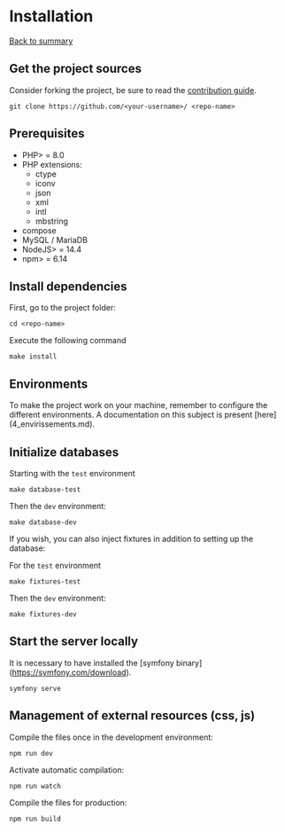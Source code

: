 # Installation

[Back to summary](index.md)

## Get the project sources
Consider forking the project, be sure to read the [contribution guide](../CONTRIBUTING.md).

````
git clone https://github.com/<your-username>/ <repo-name>
````

## Prerequisites
* PHP> = 8.0
* PHP extensions:
  * ctype
  * iconv
  * json
  * xml
  * intl
  * mbstring
* compose
* MySQL / MariaDB
* NodeJS> = 14.4
* npm> = 6.14

## Install dependencies
First, go to the project folder:
````
cd <repo-name>
````

Execute the following command
````
make install
````

## Environments
To make the project work on your machine, remember to configure the different environments. A documentation on this subject is present [here] (4_envirissements.md).

## Initialize databases
Starting with the `test` environment
````
make database-test
````

Then the `dev` environment:
````
make database-dev
````

If you wish, you can also inject fixtures in addition to setting up the database:

For the `test` environment
````
make fixtures-test
````

Then the `dev` environment:
````
make fixtures-dev
````

## Start the server locally
It is necessary to have installed the [symfony binary] (https://symfony.com/download).
````
symfony serve
````

## Management of external resources (css, js)
Compile the files once in the development environment:
````
npm run dev
````

Activate automatic compilation:
````
npm run watch
````

Compile the files for production:
````
npm run build
````